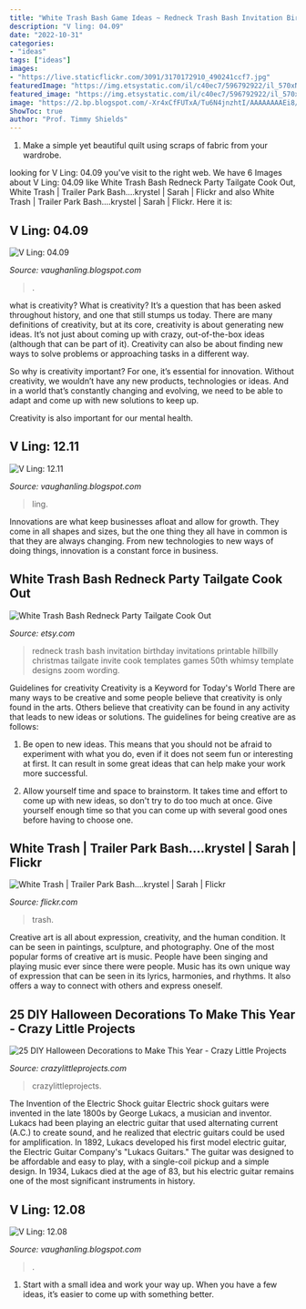 ```yaml
---
title: "White Trash Bash Game Ideas ~ Redneck Trash Bash Invitation Birthday Invitations Printable Hillbilly Christmas Tailgate Invite Cook Templates Games 50th Whimsy Template Designs Zoom Wording"
description: "V ling: 04.09"
date: "2022-10-31"
categories:
- "ideas"
tags: ["ideas"]
images:
- "https://live.staticflickr.com/3091/3170172910_490241ccf7.jpg"
featuredImage: "https://img.etsystatic.com/il/c40ec7/596792922/il_570xN.596792922_plqh.jpg?version=1"
featured_image: "https://img.etsystatic.com/il/c40ec7/596792922/il_570xN.596792922_plqh.jpg?version=1"
image: "https://2.bp.blogspot.com/-Xr4xCfFUTxA/Tu6N4jnzhtI/AAAAAAAAEi8/V4M8wbh6OtU/s1600/tony.jpg"
ShowToc: true
author: "Prof. Timmy Shields"
---
```



1. Make a simple yet beautiful quilt using scraps of fabric from your wardrobe.

	

		
looking for V Ling: 04.09 you've visit to the right web. We have 6 Images about V Ling: 04.09 like White Trash Bash Redneck Party Tailgate Cook Out, White Trash | Trailer Park Bash....krystel | Sarah | Flickr and also White Trash | Trailer Park Bash....krystel | Sarah | Flickr. Here it is:
		
    
## V Ling: 04.09

<img loading=lazy src="http://1.bp.blogspot.com/_annTPGBcsB4/SdcOD_egSMI/AAAAAAAABtg/gaIkerzxHLQ/s400/thumbcityh.jpg" onerror="this.onerror=null;this.src='https://tse4.mm.bing.net/th?id=OIP.G3sIgQhoXCLN7q8s7NcOEQAAAA&amp;pid=15.1';" alt="V Ling: 04.09">

_Source: vaughanling.blogspot.com_

>. 

	

what is creativity?
What is creativity? It’s a question that has been asked throughout history, and one that still stumps us today. There are many definitions of creativity, but at its core, creativity is about generating new ideas.
It’s not just about coming up with crazy, out-of-the-box ideas (although that can be part of it). Creativity can also be about finding new ways to solve problems or approaching tasks in a different way.

So why is creativity important? For one, it’s essential for innovation. Without creativity, we wouldn’t have any new products, technologies or ideas. And in a world that’s constantly changing and evolving, we need to be able to adapt and come up with new solutions to keep up.

Creativity is also important for our mental health.

    
## V Ling: 12.11

<img loading=lazy src="https://2.bp.blogspot.com/-Xr4xCfFUTxA/Tu6N4jnzhtI/AAAAAAAAEi8/V4M8wbh6OtU/s1600/tony.jpg" onerror="this.onerror=null;this.src='https://tse3.mm.bing.net/th?id=OIP.PnqENJGlXYIjKBukdbEK2QHaN5&amp;pid=15.1';" alt="V Ling: 12.11">

_Source: vaughanling.blogspot.com_

>ling. 

	

Innovations are what keep businesses afloat and allow for growth. They come in all shapes and sizes, but the one thing they all have in common is that they are always changing. From new technologies to new ways of doing things, innovation is a constant force in business.

    
## White Trash Bash Redneck Party Tailgate Cook Out

<img loading=lazy src="https://img.etsystatic.com/il/c40ec7/596792922/il_570xN.596792922_plqh.jpg?version=1" onerror="this.onerror=null;this.src='https://tse4.mm.bing.net/th?id=OIP.4Pmp--Cw0cUfxMXv_lWscAHaKX&amp;pid=15.1';" alt="White Trash Bash Redneck Party Tailgate Cook Out">

_Source: etsy.com_

>redneck trash bash invitation birthday invitations printable hillbilly christmas tailgate invite cook templates games 50th whimsy template designs zoom wording. 

	

Guidelines for creativity
Creativity is a Keyword for Today's World
There are many ways to be creative and some people believe that creativity is only found in the arts. Others believe that creativity can be found in any activity that leads to new ideas or solutions. The guidelines for being creative are as follows:

1. Be open to new ideas. This means that you should not be afraid to experiment with what you do, even if it does not seem fun or interesting at first. It can result in some great ideas that can help make your work more successful.

2. Allow yourself time and space to brainstorm. It takes time and effort to come up with new ideas, so don't try to do too much at once. Give yourself enough time so that you can come up with several good ones before having to choose one.


    
## White Trash | Trailer Park Bash....krystel | Sarah | Flickr

<img loading=lazy src="https://live.staticflickr.com/3091/3170172910_490241ccf7.jpg" onerror="this.onerror=null;this.src='https://tse3.mm.bing.net/th?id=OIP.P7d558pUHLr1tV8I8wZx7QHaE8&amp;pid=15.1';" alt="White Trash | Trailer Park Bash....krystel | Sarah | Flickr">

_Source: flickr.com_

>trash. 

	

Creative art is all about expression, creativity, and the human condition. It can be seen in paintings, sculpture, and photography. One of the most popular forms of creative art is music. People have been singing and playing music ever since there were people. Music has its own unique way of expression that can be seen in its lyrics, harmonies, and rhythms. It also offers a way to connect with others and express oneself.

    
## 25 DIY Halloween Decorations To Make This Year - Crazy Little Projects

<img loading=lazy src="https://crazylittleprojects.com/wp-content/uploads/2017/10/Halloween-Decorations-768x1152.png" onerror="this.onerror=null;this.src='https://tse4.mm.bing.net/th?id=OIP.whhga7AVH7xDMaaGOaVi_gHaLH&amp;pid=15.1';" alt="25 DIY Halloween Decorations to Make This Year - Crazy Little Projects">

_Source: crazylittleprojects.com_

>crazylittleprojects. 

	

The Invention of the Electric Shock guitar
Electric shock guitars were invented in the late 1800s by George Lukacs, a musician and inventor. Lukacs had been playing an electric guitar that used alternating current (A.C.) to create sound, and he realized that electric guitars could be used for amplification. In 1892, Lukacs developed his first model electric guitar, the Electric Guitar Company's "Lukacs Guitars." The guitar was designed to be affordable and easy to play, with a single-coil pickup and a simple design. In 1934, Lukacs died at the age of 83, but his electric guitar remains one of the most significant instruments in history.

    
## V Ling: 12.08

<img loading=lazy src="https://1.bp.blogspot.com/_annTPGBcsB4/SULFrRY7HUI/AAAAAAAABQ4/WFYN5h2o0b4/s400/DSC01941.JPG" onerror="this.onerror=null;this.src='https://tse3.mm.bing.net/th?id=OIP.xaNm3oE7jJdlALgoPl-ThQAAAA&amp;pid=15.1';" alt="V Ling: 12.08">

_Source: vaughanling.blogspot.com_

>. 

	

1. Start with a small idea and work your way up. When you have a few ideas, it’s easier to come up with something better.

